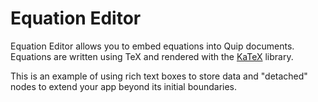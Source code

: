 # Equation Editor

Equation Editor allows you to embed equations into Quip documents. Equations are written using TeX and rendered with the [KaTeX](https://github.com/Khan/KaTeX) library.

This is an example of using rich text boxes to store data and "detached" nodes to extend your app beyond its initial boundaries.
